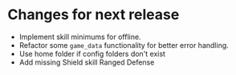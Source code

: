 # Changes for next release

- Implement skill minimums for offline.
- Refactor some `game_data` functionality for better error handling.
- Use home folder if config folders don't exist
- Add missing Shield skill Ranged Defense
